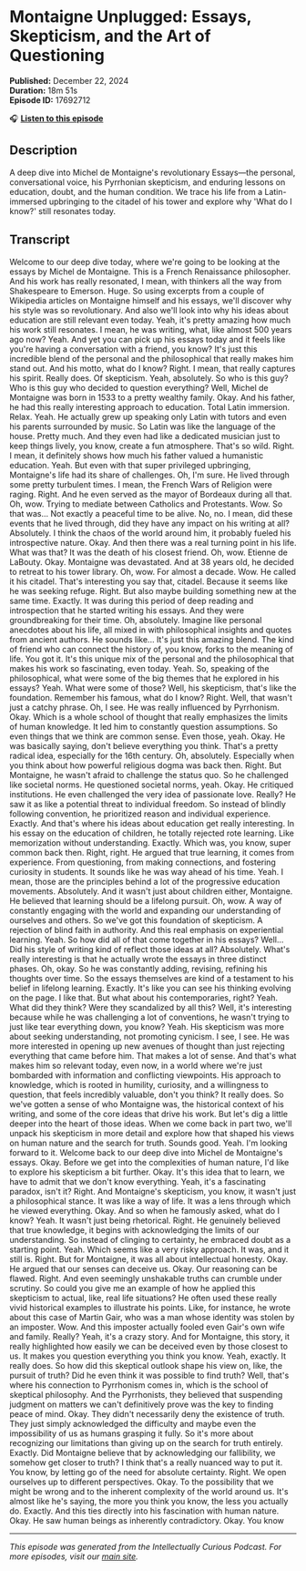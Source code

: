 # Montaigne Unplugged: Essays, Skepticism, and the Art of Questioning

**Published:** December 22, 2024  
**Duration:** 18m 51s  
**Episode ID:** 17692712

🎧 **[Listen to this episode](https://intellectuallycurious.buzzsprout.com/2529712/episodes/17692712-montaigne-unplugged-essays-skepticism-and-the-art-of-questioning)**

## Description

A deep dive into Michel de Montaigne's revolutionary Essays—the personal, conversational voice, his Pyrrhonian skepticism, and enduring lessons on education, doubt, and the human condition. We trace his life from a Latin-immersed upbringing to the citadel of his tower and explore why 'What do I know?' still resonates today.

## Transcript

Welcome to our deep dive today, where we're going to be looking at the essays by Michel de Montaigne. This is a French Renaissance philosopher. And his work has really resonated, I mean, with thinkers all the way from Shakespeare to Emerson. Huge. So using excerpts from a couple of Wikipedia articles on Montaigne himself and his essays, we'll discover why his style was so revolutionary. And also we'll look into why his ideas about education are still relevant even today. Yeah, it's pretty amazing how much his work still resonates. I mean, he was writing, what, like almost 500 years ago now? Yeah. And yet you can pick up his essays today and it feels like you're having a conversation with a friend, you know? It's just this incredible blend of the personal and the philosophical that really makes him stand out. And his motto, what do I know? Right. I mean, that really captures his spirit. Really does. Of skepticism. Yeah, absolutely. So who is this guy? Who is this guy who decided to question everything? Well, Michel de Montaigne was born in 1533 to a pretty wealthy family. Okay. And his father, he had this really interesting approach to education. Total Latin immersion. Relax. Yeah. He actually grew up speaking only Latin with tutors and even his parents surrounded by music. So Latin was like the language of the house. Pretty much. And they even had like a dedicated musician just to keep things lively, you know, create a fun atmosphere. That's so wild. Right. I mean, it definitely shows how much his father valued a humanistic education. Yeah. But even with that super privileged upbringing, Montaigne's life had its share of challenges. Oh, I'm sure. He lived through some pretty turbulent times. I mean, the French Wars of Religion were raging. Right. And he even served as the mayor of Bordeaux during all that. Oh, wow. Trying to mediate between Catholics and Protestants. Wow. So that was... Not exactly a peaceful time to be alive. No, no. I mean, did these events that he lived through, did they have any impact on his writing at all? Absolutely. I think the chaos of the world around him, it probably fueled his introspective nature. Okay. And then there was a real turning point in his life. What was that? It was the death of his closest friend. Oh, wow. Etienne de LaBouty. Okay. Montaigne was devastated. And at 38 years old, he decided to retreat to his tower library. Oh, wow. For almost a decade. Wow. He called it his citadel. That's interesting you say that, citadel. Because it seems like he was seeking refuge. Right. But also maybe building something new at the same time. Exactly. It was during this period of deep reading and introspection that he started writing his essays. And they were groundbreaking for their time. Oh, absolutely. Imagine like personal anecdotes about his life, all mixed in with philosophical insights and quotes from ancient authors. He sounds like... It's just this amazing blend. The kind of friend who can connect the history of, you know, forks to the meaning of life. You got it. It's this unique mix of the personal and the philosophical that makes his work so fascinating, even today. Yeah. So, speaking of the philosophical, what were some of the big themes that he explored in his essays? Yeah. What were some of those? Well, his skepticism, that's like the foundation. Remember his famous, what do I know? Right. Well, that wasn't just a catchy phrase. Oh, I see. He was really influenced by Pyrrhonism. Okay. Which is a whole school of thought that really emphasizes the limits of human knowledge. It led him to constantly question assumptions. So even things that we think are common sense. Even those, yeah. Okay. He was basically saying, don't believe everything you think. That's a pretty radical idea, especially for the 16th century. Oh, absolutely. Especially when you think about how powerful religious dogma was back then. Right. But Montaigne, he wasn't afraid to challenge the status quo. So he challenged like societal norms. He questioned societal norms, yeah. Okay. He critiqued institutions. He even challenged the very idea of passionate love. Really? He saw it as like a potential threat to individual freedom. So instead of blindly following convention, he prioritized reason and individual experience. Exactly. And that's where his ideas about education get really interesting. In his essay on the education of children, he totally rejected rote learning. Like memorization without understanding. Exactly. Which was, you know, super common back then. Right, right. He argued that true learning, it comes from experience. From questioning, from making connections, and fostering curiosity in students. It sounds like he was way ahead of his time. Yeah. I mean, those are the principles behind a lot of the progressive education movements. Absolutely. And it wasn't just about children either, Montaigne. He believed that learning should be a lifelong pursuit. Oh, wow. A way of constantly engaging with the world and expanding our understanding of ourselves and others. So we've got this foundation of skepticism. A rejection of blind faith in authority. And this real emphasis on experiential learning. Yeah. So how did all of that come together in his essays? Well... Did his style of writing kind of reflect those ideas at all? Absolutely. What's really interesting is that he actually wrote the essays in three distinct phases. Oh, okay. So he was constantly adding, revising, refining his thoughts over time. So the essays themselves are kind of a testament to his belief in lifelong learning. Exactly. It's like you can see his thinking evolving on the page. I like that. But what about his contemporaries, right? Yeah. What did they think? Were they scandalized by all this? Well, it's interesting because while he was challenging a lot of conventions, he wasn't trying to just like tear everything down, you know? Yeah. His skepticism was more about seeking understanding, not promoting cynicism. I see, I see. He was more interested in opening up new avenues of thought than just rejecting everything that came before him. That makes a lot of sense. And that's what makes him so relevant today, even now, in a world where we're just bombarded with information and conflicting viewpoints. His approach to knowledge, which is rooted in humility, curiosity, and a willingness to question, that feels incredibly valuable, don't you think? It really does. So we've gotten a sense of who Montaigne was, the historical context of his writing, and some of the core ideas that drive his work. But let's dig a little deeper into the heart of those ideas. When we come back in part two, we'll unpack his skepticism in more detail and explore how that shaped his views on human nature and the search for truth. Sounds good. Yeah. I'm looking forward to it. Welcome back to our deep dive into Michel de Montaigne's essays. Okay. Before we get into the complexities of human nature, I'd like to explore his skepticism a bit further. Okay. It's this idea that to learn, we have to admit that we don't know everything. Yeah, it's a fascinating paradox, isn't it? Right. And Montaigne's skepticism, you know, it wasn't just a philosophical stance. It was like a way of life. It was a lens through which he viewed everything. Okay. And so when he famously asked, what do I know? Yeah. It wasn't just being rhetorical. Right. He genuinely believed that true knowledge, it begins with acknowledging the limits of our understanding. So instead of clinging to certainty, he embraced doubt as a starting point. Yeah. Which seems like a very risky approach. It was, and it still is. Right. But for Montaigne, it was all about intellectual honesty. Okay. He argued that our senses can deceive us. Okay. Our reasoning can be flawed. Right. And even seemingly unshakable truths can crumble under scrutiny. So could you give me an example of how he applied this skepticism to actual, like, real life situations? He often used these really vivid historical examples to illustrate his points. Like, for instance, he wrote about this case of Martin Gair, who was a man whose identity was stolen by an imposter. Wow. And this imposter actually fooled even Gair's own wife and family. Really? Yeah, it's a crazy story. And for Montaigne, this story, it really highlighted how easily we can be deceived even by those closest to us. It makes you question everything you think you know. Yeah, exactly. It really does. So how did this skeptical outlook shape his view on, like, the pursuit of truth? Did he even think it was possible to find truth? Well, that's where his connection to Pyrrhonism comes in, which is the school of skeptical philosophy. And the Pyrrhonists, they believed that suspending judgment on matters we can't definitively prove was the key to finding peace of mind. Okay. They didn't necessarily deny the existence of truth. They just simply acknowledged the difficulty and maybe even the impossibility of us as humans grasping it fully. So it's more about recognizing our limitations than giving up on the search for truth entirely. Exactly. Did Montaigne believe that by acknowledging our fallibility, we somehow get closer to truth? I think that's a really nuanced way to put it. You know, by letting go of the need for absolute certainty. Right. We open ourselves up to different perspectives. Okay. To the possibility that we might be wrong and to the inherent complexity of the world around us. It's almost like he's saying, the more you think you know, the less you actually do. Exactly. And this ties directly into his fascination with human nature. Okay. He saw human beings as inherently contradictory. Okay. You know

---
*This episode was generated from the Intellectually Curious Podcast. For more episodes, visit our [main site](https://intellectuallycurious.buzzsprout.com).*
